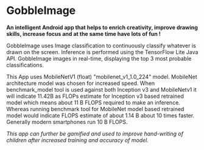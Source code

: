 # GobbleImage
 **An intelligent Android app that helps to enrich creativity, improve drawing skills, increase focus and at the same time have lots of fun !**
 
GobbleImage uses Image classification to continuously classify whatever is drawn on the screen. Inference is performed using the TensorFlow Lite Java API. GobbleImage images in real-time, displaying the top 3 most probable classifications.

This App uses MobileNetV1 (float) "mobilenet_v1_1.0_224" model. MobileNet architecture model was chosen for increased speed. When benchmark_model tool is used against both Inception v3 and MobileNetv1 it will indicate 11.42B as FLOPs estimate for Inception v3 based retrained model which means about 11 B FLOPS required to make an inference. Whereas running benchmark tool for MobileNet model based retrained model  would indicate FLOPS estimate of about 1.14 B about 10 times faster. Generally modern smartphones run 10 B FLOPS.

*This app can further be gamified and used to improve hand-writing of children after increased training and accuracy of model.*
